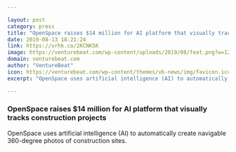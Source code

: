 ```yaml
---

layout: post
category: press
title: "OpenSpace raises $14 million for AI platform that visually tracks construction projects"
date: 2019-08-13 18:21:24
link: https://vrhk.co/2KCNK5K
image: https://venturebeat.com/wp-content/uploads/2019/08/feat.png?w=1200&strip=all
domain: venturebeat.com
author: "VentureBeat"
icon: https://venturebeat.com/wp-content/themes/vb-news/img/favicon.ico
excerpt: "OpenSpace uses artificial intelligence (AI) to automatically create navigable 360-degree photos of construction sites."

---
```


### OpenSpace raises $14 million for AI platform that visually tracks construction projects

OpenSpace uses artificial intelligence (AI) to automatically create navigable 360-degree photos of construction sites.